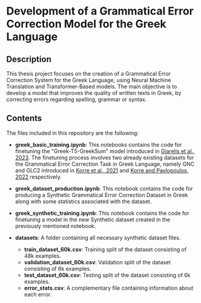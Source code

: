 # Development of a Grammatical Error Correction Model for the Greek Language

## Description

This thesis project focuses on the creation of a Grammatical Error Correction System for the Greek Language, using Neural Machine Translation and Transformer-Based models. The main objective is to develop a model that improves the quality of written texts in Greek, by correcting errors regarding spelling, grammar or syntax.

## Contents

The files included in this repository are the following:

- **greek_basic_training.ipynb**: This notebooks contains the code for finetuning the "Greek-T5-GreekSum" model introduced in [Giarelis et al., 2023](https://arxiv.org/pdf/2311.07767). The finetuning process involves two already existing datasets for the Grammatical Error Correction Task in Greek Language, namely GNC and GLC2 introduced in [Korre et al., 2021](https://aclanthology.org/2021.ranlp-1.81.pdf) and [Korre and Pavlopoulos, 2022](https://aclanthology.org/2022.lrec-1.532.pdf) respectively.

- **greek_dataset_production.ipynb**: This notebook contains the code for producing a Synthetic Grammatical Error Correction Dataset in Greek along with some statistics associated with the dataset.

- **greek_synthetic_training.ipynb**: This notebook contains the code for finetuning a model in the new Synthetic dataset created in the previously mentioned notebook.

- **datasets**: A folder containing all necessary synthetic dataset files.
    - **train_dataset_60k.csv**: Training split of the dataset consisting of 48k examples.
    - **validation_dataset_60k.csv**: Validation split of the dataset consisting of 6k examples.
    - **test_dataset_60k.csv**: Testing split of the dataset consisting of 6k examples.
    - **error_stats.csv**: A complementary file containing information about each error.

  
  

